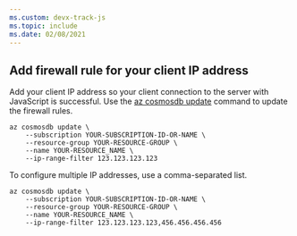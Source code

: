 ```yaml
---
ms.custom: devx-track-js
ms.topic: include
ms.date: 02/08/2021
---
```


## Add firewall rule for your client IP address

Add your client IP address so your client connection to the server with JavaScript is successful. Use the [az cosmosdb update](/cli/azure/cosmosdb#az_cosmosdb_update) command to update the firewall rules.


```azurecli
az cosmosdb update \
    --subscription YOUR-SUBSCRIPTION-ID-OR-NAME \
    --resource-group YOUR-RESOURCE-GROUP \
    --name YOUR-RESOURCE_NAME \
    --ip-range-filter 123.123.123.123
```

To configure multiple IP addresses, use a comma-separated list.

```azurecli
az cosmosdb update \
    --subscription YOUR-SUBSCRIPTION-ID-OR-NAME \
    --resource-group YOUR-RESOURCE-GROUP \
    --name YOUR-RESOURCE_NAME \
    --ip-range-filter 123.123.123.123,456.456.456.456
```